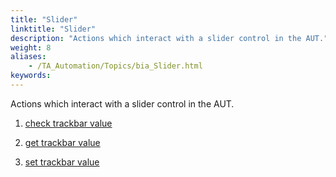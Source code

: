 ```yaml
--- 
title: "Slider"
linktitle: "Slider"
description: "Actions which interact with a slider control in the AUT."
weight: 8
aliases: 
    - /TA_Automation/Topics/bia_Slider.html
keywords: 
---
```


Actions which interact with a slider control in the AUT.

1.  [check trackbar value](/automation-guide/action-based-testing-language/built-in-actions/user-interface-actions/slider/check-trackbar-value)  

2.  [get trackbar value](/automation-guide/action-based-testing-language/built-in-actions/user-interface-actions/slider/get-trackbar-value)  

3.  [set trackbar value](/automation-guide/action-based-testing-language/built-in-actions/user-interface-actions/slider/set-trackbar-value)  





